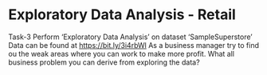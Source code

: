# Exploratory Data Analysis - Retail
Task-3
Perform ‘Exploratory Data Analysis’ on dataset ‘SampleSuperstore’ 
Data can be found at https://bit.ly/3i4rbWl 
As a business manager try to find ou the weak areas where you can work to make more profit.
What all business problem you can derive from exploring the data?
